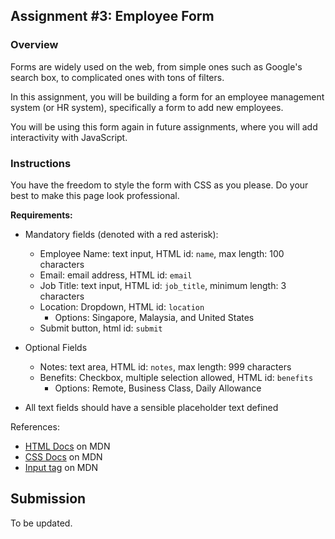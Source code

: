 ## Assignment #3: Employee Form

### Overview

Forms are widely used on the web, from simple ones such as Google's search box,
to complicated ones with tons of filters.

In this assignment, you will be building a form for an employee management
system (or HR system), specifically a form to add new employees.

You will be using this form again in future assignments, where you will add
interactivity with JavaScript.

### Instructions

You have the freedom to style the form with CSS as you please. Do your best to
make this page look professional.

**Requirements:**

- Mandatory fields (denoted with a red asterisk):
    - Employee Name: text input, HTML id: `name`, max length: 100 characters
    - Email: email address, HTML id: `email`
    - Job Title: text input, HTML id: `job_title`, minimum length: 3 characters
    - Location: Dropdown, HTML id: `location`
        - Options: Singapore, Malaysia, and United States
    - Submit button, html id: `submit`

- Optional Fields
    - Notes: text area, HTML id: `notes`, max length: 999 characters
    - Benefits: Checkbox, multiple selection allowed, HTML id: `benefits`
        - Options: Remote, Business Class, Daily Allowance

- All text fields should have a sensible placeholder text defined


References:
- [HTML Docs][html-docs] on MDN
- [CSS Docs][css-docs] on MDN
- [Input tag][input-docs] on MDN

## Submission

To be updated.

[html-docs]: https://developer.mozilla.org/en-US/docs/Web/HTML
[css-docs]: https://developer.mozilla.org/en-US/docs/Web/CSS
[input-docs]: https://developer.mozilla.org/en-US/docs/Web/HTML/Element/input